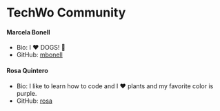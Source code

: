 # TechWo Community

#### Marcela Bonell
- Bio: I :heart: DOGS! :dog:
- GitHub: [mbonell](https://github.com/mbonell)

#### Rosa Quintero
- Bio: I like to learn how to code and I :heart: plants and my favorite color is purple.
- GitHub: [rosa](https://github.com/rosaq)
